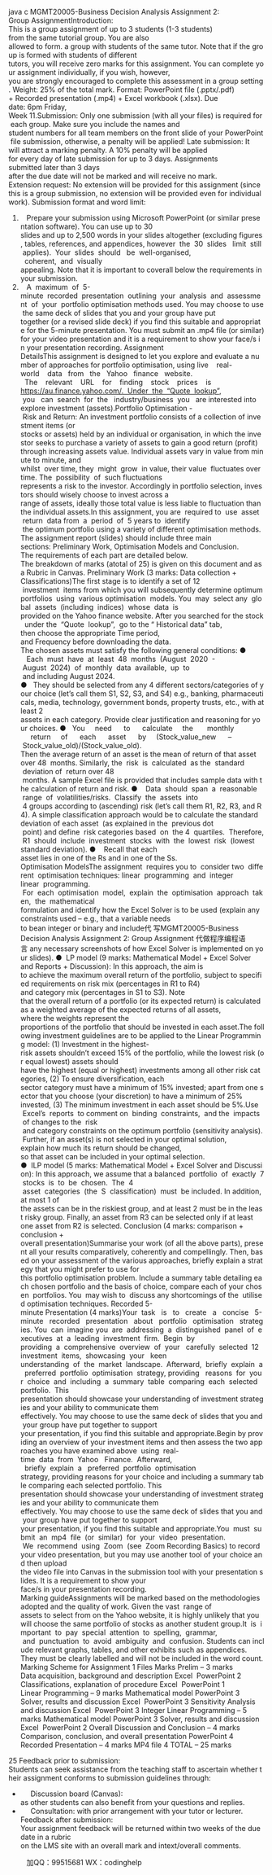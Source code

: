 java c
MGMT20005-Business Decision Analysis
Assignment 2: Group AssignmentIntroduction: This is a group assignment of up to 3 students (1-3 students) from the same tutorial group. You are also allowed to form. a group with students of the same tutor. Note that if the group is formed with students of different tutors, you will receive zero marks for this assignment. You can complete your assignment individually, if you wish, however, you are strongly encouraged to complete this assessment in a group setting.
Weight: 25% of the total mark.
Format: PowerPoint file (.pptx/.pdf) + Recorded presentation (.mp4) + Excel workbook (.xlsx). Due date: 6pm Friday, Week 11.Submission: Only one submission (with all your files) is required for each group. Make sure you include the names and student numbers for all team members on the front slide of your PowerPoint file submission, otherwise, a penalty will be applied!
Late submission: It will attract a marking penalty. A 10% penalty will be applied for every day of late submission for up to 3 days. Assignments submitted later than 3 days after the due date will not be marked and will receive no mark.
Extension request: No extension will be provided for this assignment (since this is a group submission, no extension will be provided even for individual work).
Submission format and word limit:
1.    Prepare your submission using Microsoft PowerPoint (or similar presentation software). You can use up to 30 slides and up to 2,500 words in your slides altogether (excluding figures, tables, references, and appendices, however  the  30  slides   limit  still  applies).  Your  slides  should   be  well-organised,   coherent,  and  visually appealing. Note that it is important to coverall below the requirements in your submission.
2.    A  maximum  of  5-minute  recorded  presentation  outlining  your  analysis  and  assessment  of  your  portfolio optimisation methods used. You may choose to use the same deck of slides that you and your group have put together (or a revised slide deck) if you find this suitable and appropriate for the 5-minute presentation. You must submit an .mp4 file (or similar) for your video presentation and it is a requirement to show your face/s in your presentation recording.
Assignment DetailsThis assignment is designed to let you explore and evaluate a number of approaches for portfolio optimisation, using live    real-world    data   from   the   Yahoo   finance   website.   The    relevant    URL    for    finding    stock    prices    is https://au.finance.yahoo.com/.  Under  the  “Quote  lookup”,  you   can  search  for  the   industry/business  you   are interested into explore investment (assets).Portfolio Optimisation - Risk and Return: An investment portfolio consists of a collection of investment items (or stocks or assets) held by an individual or organisation, in which the investor seeks to purchase a variety of assets to gain a good return (profit) through increasing assets value. Individual assets vary in value from minute to minute, and whilst  over time, they  might  grow  in value, their value  fluctuates over time. The  possibility  of  such fluctuations represents a risk to the investor. Accordingly in portfolio selection, investors should wisely choose to invest across a range of assets, ideally those total value is less liable to fluctuation than the individual assets.In this assignment, you are  required to  use  asset  return  data from  a  period  of  5 years to  identify  the optimum portfolio using a variety of different optimisation methods. The assignment report (slides) should include three main sections: Preliminary Work, Optimisation Models and Conclusion. The requirements of each part are detailed below.
The breakdown of marks (atotal of 25) is given on this document and as a Rubric in Canvas.
Preliminary Work (3 marks: Data collection + Classifications)The first stage is to identify a set of 12  investment  items from which you will subsequently determine optimum portfolios  using  various optimisation  models. You  may  select any  global  assets  (including  indices)  whose  data  is provided on the Yahoo finance website. After you searched for the stock  under the  “Quote  lookup”,  go to the “ Historical data” tab, then choose the appropriate Time period, and Frequency before downloading the data.
The chosen assets must satisfy the following general conditions:
●    Each  must  have  at  least  48  months  (August  2020  -  August  2024)  of  monthly  data  available,  up  to  and including August 2024.
●   They should be selected from any 4 different sectors/categories of your choice (let’s call them S1, S2, S3, and S4) e.g., banking, pharmaceuticals, media, technology, government bonds, property trusts, etc., with at least 2 assets in each category. Provide clear justification and reasoning for your choices.
●   You     need      to      calculate     the       monthly      return     of      each      asset      by     (Stock_value_new      – Stock_value_old)/(Stock_value_old). Then the average return of an asset is the mean of return of that asset over 48  months. Similarly, the  risk  is  calculated  as the  standard  deviation of  return over 48  months. A sample Excel file is provided that includes sample data with the calculation of return and risk.
●    Data  should  span  a  reasonable  range  of  volatilities/risks.  Classify  the  assets  into  4 groups according to (ascending) risk (let’s call them R1, R2, R3, and R4). A simple classification approach would be to calculate the standard deviation of each asset  (as explained in the  previous dot  point) and define  risk categories based  on  the 4  quartiles.  Therefore,  R1  should  include  investment  stocks  with  the  lowest  risk  (lowest standard deviation).
●    Recall that each asset lies in one of the Rs and in one of the Ss.
Optimisation ModelsThe assignment  requires you to  consider two  different  optimisation techniques: linear  programming  and  integer linear  programming.  For  each  optimisation  model,  explain  the  optimisation  approach  taken,  the  mathematical formulation and identify how the Excel Solver is to be used (explain any constraints used – e.g., that a variable needs to bean integer or binary and include代 写MGMT20005-Business Decision Analysis  Assignment 2: Group Assignment
代做程序编程语言 any necessary screenshots of how Excel Solver is implemented on your slides).
●  LP model (9 marks: Mathematical Model + Excel Solver and Reports + Discussion): In this approach, the aim is to achieve the maximum overall return of the portfolio, subject to specified requirements on risk mix (percentages in R1 to R4) and category mix (percentages in S1 to S3). Note that the overall return of a portfolio (or its expected return) is calculated as a weighted average of the expected returns of all assets, where the weights represent the proportions of the portfolio that should be invested in each asset.The following investment guidelines are to be applied to the Linear Programming model: (1) Investment in the highest-risk assets shouldn’t exceed 15% of the portfolio, while the lowest risk (or equal lowest) assets should have the highest (equal or highest) investments among all other risk categories, (2) To ensure diversification, each sector category must have a minimum of 15% invested; apart from one sector that you choose (your discretion) to have a minimum of 25% invested, (3) The minimum investment in each asset should be 5%.Use  Excel’s  reports  to comment on  binding  constraints,  and the  impacts  of changes to the  risk  and category constraints on the optimum portfolio (sensitivity analysis). Further, if an asset(s) is not selected in your optimal solution, explain how much its return should be changed, so that asset can be included in your optimal selection.
●  ILP model (5 marks: Mathematical Model + Excel Solver and Discussion): In this approach, we assume that a balanced  portfolio  of  exactly  7  stocks  is  to  be  chosen.  The  4  asset  categories  (the  S  classification)  must  be included. In addition, at most 1 of the assets can be in the riskiest group, and at least 2 must be in the least risky group. Finally, an asset from R3 can be selected only if at least one asset from R2 is selected.
Conclusion (4 marks: comparison + conclusion + overall presentation)Summarise your work (of all the above parts), present all your results comparatively, coherently and compellingly. Then, based on your assessment of the various approaches, briefly explain a strategy that you might prefer to use for this portfolio optimisation problem. Include a summary table detailing each chosen portfolio and the basis of choice, compare each of your chosen  portfolios. You  may wish to  discuss any shortcomings of the  utilised optimisation techniques.
Recorded 5-minute Presentation (4 marks)Your  task   is   to   create   a   concise   5-minute   recorded   presentation   about   portfolio   optimisation   strategies. You  can  imagine you  are  addressing  a  distinguished  panel  of  executives  at  a  leading  investment  firm.  Begin  by providing  a  comprehensive  overview  of  your   carefully  selected  12  investment  items,  showcasing  your   keen understanding  of  the  market  landscape.  Afterward,  briefly  explain  a  preferred  portfolio  optimisation  strategy, providing   reasons  for  your  choice  and  including  a  summary  table  comparing  each  selected  portfolio.  This presentation should showcase your understanding of investment strategies and your ability to communicate them effectively. You may choose to use the same deck of slides that you and your group have put together to support your presentation, if you find this suitable and appropriate.Begin by providing an overview of your investment items and then assess the two approaches you have examined above  using  real-time  data  from  Yahoo   Finance.  Afterward,   briefly  explain  a   preferred  portfolio  optimisation strategy, providing reasons for your choice and including a summary table comparing each selected portfolio. This presentation should showcase your understanding of investment strategies and your ability to communicate them effectively. You may choose to use the same deck of slides that you and your group have put together to support your presentation, if you find this suitable and appropriate.You  must  submit  an  mp4  file  (or  similar)  for  your  video  presentation.  We  recommend  using  Zoom  (see  Zoom Recording Basics) to record your video presentation, but you may use another tool of your choice and then upload the video file into Canvas in the submission tool with your presentation slides. It is a requirement to show your face/s in your presentation recording.
Marking guideAssignments will be marked based on the methodologies adopted and the quality of work. Given the vast  range of assets to select from on the Yahoo website, it is highly unlikely that you will choose the same portfolio of stocks as another student group.It  is  important  to  pay  special  attention  to  spelling,  grammar,  and  punctuation  to  avoid  ambiguity  and  confusion. Students can include relevant graphs, tables, and other exhibits such as appendices. They must be clearly labelled and will not be included in the word count.
Marking Scheme for Assignment 1
Files
Marks
Prelim – 3 marks
Data acquisition, background and description
Excel  PowerPoint
2
Classifications, explanation of procedure
Excel  PowerPoint
1
Linear Programming – 9 marks
Mathematical model
PowerPoint
3
Solver, results and discussion
Excel  PowerPoint
3
Sensitivity Analysis and discussion
Excel  PowerPoint
3
Integer Linear Programming – 5 marks
Mathematical model
PowerPoint
3
Solver, results and discussion
Excel  PowerPoint
2
Overall Discussion and Conclusion – 4 marks
Comparison, conclusion, and overall presentation
PowerPoint
4
Recorded Presentation – 4 marks
MP4 file
4
TOTAL – 25 marks

25
Feedback prior to submission: Students can seek assistance from the teaching staff to ascertain whether their assignment conforms to submission guidelines through:
-      Discussion board (Canvas): as other students can also benefit from your questions and replies.
-      Consultation: with prior arrangement with your tutor or lecturer.
Feedback after submission: Your assignment feedback will be returned within two weeks of the due date in a rubric on the LMS site with an overall mark and intext/overall comments.




         
加QQ：99515681  WX：codinghelp
